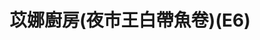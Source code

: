 ---
title: "苡娜廚房(夜市王白帶魚卷)(E6)"
description: "苡娜廚房(夜市王白帶魚卷)(E6)"
layout: shop
keywords:
  - 美食競賽
  - 台灣美食
  - 美食精選
datePublished: "2025-06-30"
dateModified: "2025-07-04"
city: "花蓮縣"
district: "花蓮市"
address: "花蓮縣花蓮市中山路福町夜市中山門E6"
phone: ""
geo: "23.972161470665803, 121.61263639038108"
google_map: "https://maps.app.goo.gl/9TAwfV8FBdSsy4JZ8"
footinder: "https://footinder.com.tw/%E8%8A%B1%E8%93%AE%E7%B8%A3%E8%8A%B1%E8%93%AE%E5%B8%82/362085/"
official: "https://www.facebook.com/Sefi.Ni.Ina/"
award:
  - name: "夜市王"
    year: "2024"
    entries:
      - nightMarket: "東大門夜市"
        food_type: "海鮮"
        rank: "第四名"

---